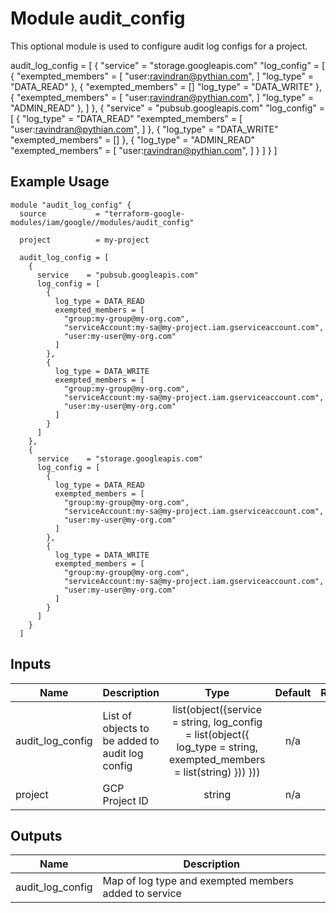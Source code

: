 # Module audit_config

This optional module is used to configure audit log configs for a project.

audit_log_config = [
  {
    "service" = "storage.googleapis.com"
    "log_config" = [
      {
        "exempted_members" = [
          "user:ravindran@pythian.com",
        ]
        "log_type" = "DATA_READ"
      },
      {
        "exempted_members" = []
        "log_type" = "DATA_WRITE"
      },
      {
        "exempted_members" = [
          "user:ravindran@pythian.com",
        ]
        "log_type" = "ADMIN_READ"
      },
    ]
  },
  {
    "service" = "pubsub.googleapis.com"
    "log_config" = [
      {
        "log_type" = "DATA_READ"
        "exempted_members" = [
          "user:ravindran@pythian.com",
        ]
      },
      {
        "log_type" = "DATA_WRITE"
        "exempted_members" = []
      },
      {
        "log_type" = "ADMIN_READ"
        "exempted_members" = [
          "user:ravindran@pythian.com",
        ]
      }
    ]
  }
]
## Example Usage
```
module "audit_log_config" {
  source           = "terraform-google-modules/iam/google//modules/audit_config"

  project          = my-project
  
  audit_log_config = [
    {
      service    = "pubsub.googleapis.com"      
      log_config = [
        {
          log_type = DATA_READ
          exempted_members = [
            "group:my-group@my-org.com",
            "serviceAccount:my-sa@my-project.iam.gserviceaccount.com",
            "user:my-user@my-org.com"
          ]
        },
        {
          log_type = DATA_WRITE
          exempted_members = [
            "group:my-group@my-org.com",
            "serviceAccount:my-sa@my-project.iam.gserviceaccount.com",
            "user:my-user@my-org.com"
          ]
        }
      ]
    },
    {
      service    = "storage.googleapis.com"       
      log_config = [
        {
          log_type = DATA_READ
          exempted_members = [
            "group:my-group@my-org.com",
            "serviceAccount:my-sa@my-project.iam.gserviceaccount.com",
            "user:my-user@my-org.com"
          ]
        },
        {
          log_type = DATA_WRITE
          exempted_members = [
            "group:my-group@my-org.com",
            "serviceAccount:my-sa@my-project.iam.gserviceaccount.com",
            "user:my-user@my-org.com"
          ]    
        }
      ]
    }
  ]

```

<!-- BEGINNING OF PRE-COMMIT-TERRAFORM DOCS HOOK -->
## Inputs

| Name | Description | Type | Default | Required |
|------|-------------|:----:|:-----:|:-----:|
| audit_log_config | List of objects to be added to audit log config | list(object({service = string, log_config = list(object({ log_type = string, exempted_members = list(string) })) })) | n/a | yes |
| project | GCP Project ID | string | n/a | yes |


## Outputs

| Name | Description |
|------|-------------|
| audit_log_config | Map of log type and exempted members added to service |


<!-- END OF PRE-COMMIT-TERRAFORM DOCS HOOK -->

